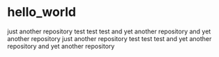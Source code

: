 # hello_world
just another repository test test test
and yet another repository
and yet another repository
just another repository test test test
and yet another repository
and yet another repository